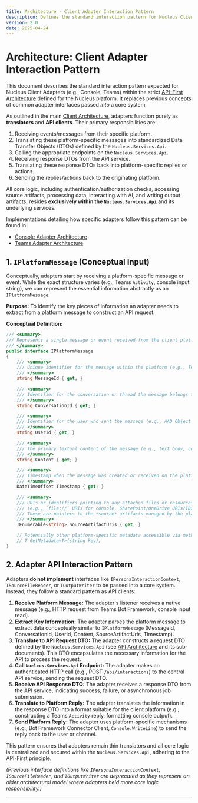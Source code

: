 ```yaml
---
title: Architecture - Client Adapter Interaction Pattern
description: Defines the standard interaction pattern for Nucleus Client Adapters (e.g., Console, Teams) within the API-First architecture.
version: 2.0
date: 2025-04-24
---
```


# Architecture: Client Adapter Interaction Pattern

This document describes the standard interaction pattern expected for Nucleus Client Adapters (e.g., Console, Teams) within the strict [API-First Architecture](../00_ARCHITECTURE_OVERVIEW.md#1-core-principles) defined for the Nucleus platform. It replaces previous concepts of common adapter interfaces passed *into* a core system.

As outlined in the main [Client Architecture](../05_ARCHITECTURE_CLIENTS.md), adapters function purely as **translators** and **API clients**. Their primary responsibilities are:
1.  Receiving events/messages from their specific platform.
2.  Translating these platform-specific messages into standardized Data Transfer Objects (DTOs) defined by the `Nucleus.Services.Api`.
3.  Calling the appropriate endpoints on the `Nucleus.Services.Api`.
4.  Receiving response DTOs from the API service.
5.  Translating these response DTOs back into platform-specific replies or actions.
6.  Sending the replies/actions back to the originating platform.

All core logic, including authentication/authorization checks, accessing source artifacts, processing data, interacting with AI, and writing output artifacts, resides **exclusively within the `Nucleus.Services.Api`** and its underlying services.

Implementations detailing how specific adapters follow this pattern can be found in:
*   [Console Adapter Architecture](./Console/ARCHITECTURE_ADAPTERS_CONSOLE.md)
*   [Teams Adapter Architecture](./Teams/ARCHITECTURE_ADAPTERS_TEAMS.md)

## 1. `IPlatformMessage` (Conceptual Input)

Conceptually, adapters start by receiving a platform-specific message or event. While the exact structure varies (e.g., Teams `Activity`, console input string), we can represent the essential information abstractly as an `IPlatformMessage`.

**Purpose:** To identify the key pieces of information an adapter needs to extract from a platform message to construct an API request.

**Conceptual Definition:**

```csharp
/// <summary>
/// Represents a single message or event received from the client platform.
/// </summary>
public interface IPlatformMessage
{
    /// <summary>
    /// Unique identifier for the message within the platform (e.g., Teams message ID, a generated UUID for console input).
    /// </summary>
    string MessageId { get; }

    /// <summary>
    /// Identifier for the conversation or thread the message belongs to (e.g., Teams channel ID, chat ID, "console_session").
    /// </summary>
    string ConversationId { get; }

    /// <summary>
    /// Identifier for the user who sent the message (e.g., AAD Object ID, local username).
    /// </summary>
    string UserId { get; }

    /// <summary>
    /// The primary textual content of the message (e.g., text body, command line arguments).
    /// </summary>
    string Content { get; }

    /// <summary>
    /// Timestamp when the message was created or received on the platform.
    /// </summary>
    DateTimeOffset Timestamp { get; }

    /// <summary>
    /// URIs or identifiers pointing to any attached files or resources relevant to this message
    /// (e.g., `file://` URIs for console, SharePoint/OneDrive URIs/IDs for Teams).
    /// These are pointers to the *source* artifacts managed by the platform.
    /// </summary>
    IEnumerable<string> SourceArtifactUris { get; }

    // Potentially other platform-specific metadata accessible via methods or properties.
    // T GetMetadata<T>(string key);
}
```

## 2. Adapter API Interaction Pattern

Adapters **do not implement** interfaces like `IPersonaInteractionContext`, `ISourceFileReader`, or `IOutputWriter` to be passed into a core system. Instead, they follow a standard pattern as API clients:

1.  **Receive Platform Message:** The adapter's listener receives a native message (e.g., HTTP request from Teams Bot Framework, console input read).
2.  **Extract Key Information:** The adapter parses the platform message to extract data conceptually similar to `IPlatformMessage` (MessageId, ConversationId, UserId, Content, SourceArtifactUris, Timestamp).
3.  **Translate to API Request DTO:** The adapter constructs a request DTO defined by the `Nucleus.Services.Api` (see [API Architecture](../10_ARCHITECTURE_API.md) and its sub-documents). This DTO encapsulates the necessary information for the API to process the request.
4.  **Call `Nucleus.Services.Api` Endpoint:** The adapter makes an authenticated HTTP call (e.g., POST `/api/interactions`) to the central API service, sending the request DTO.
5.  **Receive API Response DTO:** The adapter receives a response DTO from the API service, indicating success, failure, or asynchronous job submission.
6.  **Translate to Platform Reply:** The adapter translates the information in the response DTO into a format suitable for the client platform (e.g., constructing a Teams `Activity` reply, formatting console output).
7.  **Send Platform Reply:** The adapter uses platform-specific mechanisms (e.g., Bot Framework Connector Client, `Console.WriteLine`) to send the reply back to the user or channel.

This pattern ensures that adapters remain thin translators and all core logic is centralized and secured within the `Nucleus.Services.Api`, adhering to the API-First principle.

*(Previous interface definitions like `IPersonaInteractionContext`, `ISourceFileReader`, and `IOutputWriter` are deprecated as they represent an older architectural model where adapters held more core logic responsibility.)*

---
